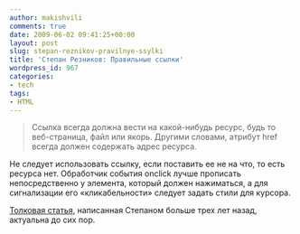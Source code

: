 ```yaml
---
author: makishvili
comments: true
date: 2009-06-02 09:41:25+00:00
layout: post
slug: stepan-reznikov-pravilnye-ssylki
title: 'Степан Резников: Правильные ссылки'
wordpress_id: 967
categories:
- tech
tags:
- HTML
---
```


> Ссылка всегда должна вести на какой-нибудь ресурс, будь то веб-страница, файл или якорь. Другими словами, атрибут href всегда должен содержать адрес ресурса.

Не следует использовать ссылку, если поставить ее не на что, то есть ресурса нет. Обработчик события onclick лучше прописать непосредственно у элемента, который должен нажиматься, а для сигнализации его «кликабельности» следует задать стили для курсора.




[Толковая статья](http://www.artlebedev.ru/tools/technogrette/html/links/), написанная Степаном больше трех лет назад, актуальна до сих пор.
